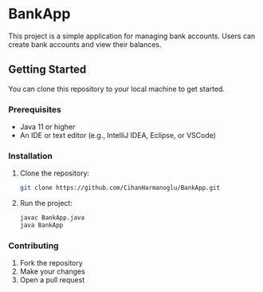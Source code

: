 # BankApp

This project is a simple application for managing bank accounts. Users can create bank accounts and view their balances.

## Getting Started

You can clone this repository to your local machine to get started.

### Prerequisites

- Java 11 or higher
- An IDE or text editor (e.g., IntelliJ IDEA, Eclipse, or VSCode)

### Installation

1. Clone the repository:
    ```bash
    git clone https://github.com/CihanHarmanoglu/BankApp.git
    ```

2. Run the project:
    ```bash
    javac BankApp.java
    java BankApp
    ```

### Contributing

1. Fork the repository
2. Make your changes
3. Open a pull request